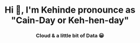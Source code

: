 <h1 align="center">Hi 👋, I'm Kehinde pronounce as "Cain-Day or Keh-hen-day"</h1>
<h3 align="center">Cloud & a little bit of Data 😀</h3>

